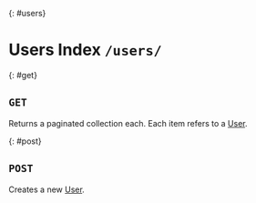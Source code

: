 {: #users}
# Users Index `/users/`

{: #get}
## `GET`

Returns a paginated collection each. Each item refers to a [User].

{: #post}
## `POST`

Creates a new [User].


  [User]: /resources/user.html

